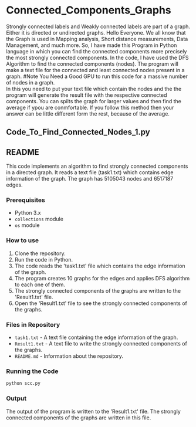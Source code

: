 # Connected_Components_Graphs
 Strongly connected labels and Weakly connected labels are part of a  graph. Either it is directed or undirected graphs.  Hello Everyone.  We all know that the Graph is used in Mapping analysis, Short distance measurements, Data Management, and much more.  So, I have made this Program in Python language in which you can find the connected components more precisely the most strongly connected components.  In the code, I have used the DFS Algorithm to find the connected components (nodes). The program will make a text file for the connected and least connected nodes present in a graph.  #Note   You Need a Good GPU to run this code for a massive number of nodes in a graph.  
In this you need to put your text file which contain the nodes and the the program will generate the result file with the respective connected components.
You can spilts the graph for larger values and then find the average if ypou are conmfortable.
If you follow this method then your answer can be little different form the rest, because of the average.

## Code_To_Find_Connected_Nodes_1.py

## README

This code implements an algorithm to find strongly connected components in a directed graph. It reads a text file (task1.txt) which contains edge information of the graph. The graph has 5105043 nodes and 6517187 edges. 

### Prerequisites 
* Python 3.x 
* `collections` module 
* `os` module

### How to use
1. Clone the repository.
2. Run the code in Python. 
3. The code reads the 'task1.txt' file which contains the edge information of the graph. 
4. The program creates 10 graphs for the edges and applies DFS algorithm to each one of them. 
5. The strongly connected components of the graphs are written to the 'Result1.txt' file. 
6. Open the 'Result1.txt' file to see the strongly connected components of the graphs.

### Files in Repository 
* `task1.txt` - A text file containing the edge information of the graph.
* `Result1.txt` - A text file to write the strongly connected components of the graphs.
* `README.md` - Information about the repository.

### Running the Code 
```python
python scc.py
```

### Output
The output of the program is written to the 'Result1.txt' file. The strongly connected components of the graphs are written in this file.
